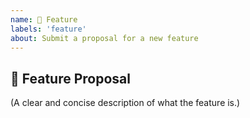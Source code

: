 ```yaml
---
name: 🚀 Feature
labels: 'feature'
about: Submit a proposal for a new feature
---
```


## 🚀 Feature Proposal

(A clear and concise description of what the feature is.)
